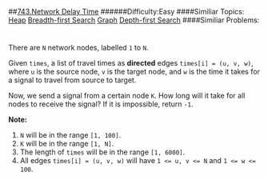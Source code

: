 ##[743.Network Delay Time](https://leetcode.com/problems/network-delay-time/description/ "743.Network Delay Time")
######Difficulty:Easy
####Similiar Topics:
  [Heap](https://leetcode.com//tag/heap)  [Breadth-first Search](https://leetcode.com//tag/breadth-first-search)  [Graph](https://leetcode.com//tag/graph)  [Depth-first Search](https://leetcode.com//tag/depth-first-search)
####Similiar Problems:

<div class="question-description__3U1T" style="padding-top: 10px;"><div><p>
There are <code>N</code> network nodes, labelled <code>1</code> to <code>N</code>.
</p><p>
Given <code>times</code>, a list of travel times as <b>directed</b> edges <code>times[i] = (u, v, w)</code>, where <code>u</code> is the source node, <code>v</code> is the target node, and <code>w</code> is the time it takes for a signal to travel from source to target.
</p><p>
Now, we send a signal from a certain node <code>K</code>.  How long will it take for all nodes to receive the signal?  If it is impossible, return <code>-1</code>.
</p>

<p><b>Note:</b><br/>
</p><ol>
<li><code>N</code> will be in the range <code>[1, 100]</code>.</li>
<li><code>K</code> will be in the range <code>[1, N]</code>.</li>
<li>The length of <code>times</code> will be in the range <code>[1, 6000]</code>.</li>
<li>All edges <code>times[i] = (u, v, w)</code> will have <code>1 &lt;= u, v &lt;= N</code> and <code>1 &lt;= w &lt;= 100</code>.</li>
</ol>
<p/></div></div><div> </div><div> </div><div> </div><div> </div><div> </div><div> </div><div> </div><div> </div><div> </div><div> </div><div> </div><div> </div><div> </div><div> </div><div> </div><div> </div><div> </div><div> </div><div> </div><div> </div><div> </div><div> </div><div> </div><div> </div><div> </div><div> </div><div> </div><div> </div><div> </div><div> </div><div> </div><div> </div><div> </div><div> </div><div> </div><div> </div><div> </div><div> </div><div> </div><div> </div><div> </div><div> </div><div> </div><div> </div><div> </div><div> </div><div> </div><div> </div><div> </div><div> </div><div> </div><div> </div><div> </div><div> </div><div> </div><div> </div><div> </div><div> </div><div> </div><div> </div><div> </div><div> </div><div> </div><div> </div><div> </div><div> </div><div> </div><div> </div><div> </div><div> </div><div> </div><div> </div><div> </div><div> </div><div> </div><div> </div><div> </div><div> </div><div> </div><div> </div><div> </div><div> </div><div> </div><div> </div><div> </div><div> </div><div> </div><div> </div><div> </div><div> </div><div> </div><div> </div><div> </div><div> </div><div> </div><div> </div><div> </div><div> </div><div> </div><div> </div><div> </div><div> </div><div> </div><div> </div><div> </div><div> </div><div> </div><div> </div><div> </div><div> </div><div> </div><div> </div>